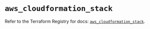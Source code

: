 # `aws_cloudformation_stack`

Refer to the Terraform Registry for docs: [`aws_cloudformation_stack`](https://registry.terraform.io/providers/hashicorp/aws/5.72.0/docs/resources/cloudformation_stack).
